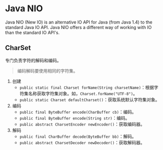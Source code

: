 # Java NIO

Java NIO (New IO) is an alternative IO API for Java (from Java 1.4) to the standard Java IO API. Java NIO offers a different way of working with IO than the standard IO API's.

## CharSet

专门负责字符的解码和编码。
> 编码解码要使用相同的字符集。

1. 创建
    - `public static final Charset forName(String charsetName)`：根据字符集名称获取字符集对象。如，`Charset.forName("UTF-8")`。
    - `public static Charset defaultCharset()`：获取系统默认字符集对象。
2. 编码
    - `public final ByteBuffer encode(CharBuffer cb)`：编码。
    - `public final ByteBuffer encode(String str)`：编码。
    - `public abstract CharsetEncoder newEncoder()`：获取编码器。
3. 解码
    - `public final CharBuffer decode(ByteBuffer bb)`：解码。
    - `public abstract CharsetDecoder newDecoder()`：获取解码器。
